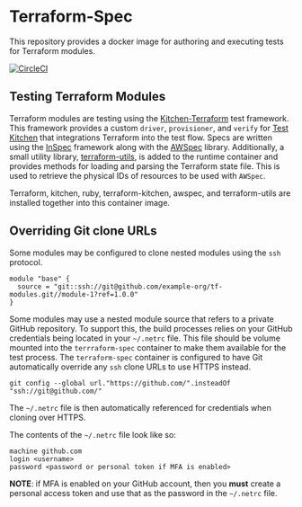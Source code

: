# Terraform-Spec

This repository provides a docker image for authoring and executing tests
for Terraform modules.

[![CircleCI](https://circleci.com/gh/qualimente/terraform-infra-dev.svg?style=svg)](https://circleci.com/gh/qualimente/terraform-infra-dev)

## Testing Terraform Modules

Terraform modules are testing using the 
[Kitchen-Terraform](https://github.com/newcontext-oss/kitchen-terraform)
test framework.
This framework provides a custom `driver`, `provisioner`, and `verify` for
[Test Kitchen](http://kitchen.ci/) that integrations Terraform into the
test flow.
Specs are written using the [InSpec](http://inspec.io/) framework along with
the [AWSpec](https://github.com/k1LoW/awspec) library.
Additionally, a small utility library, 
[terraform-utils](https://github.com/johnrengelman/terraform-spec/tree/vendor/gems/terraform-utils),
is added to the runtime container and provides methods for loading and parsing
the Terraform state file.
This is used to retrieve the physical IDs of resources to be used with `AWSpec`.

Terraform, kitchen, ruby, terraform-kitchen, awspec, and terraform-utils are
installed together into this container image.

## Overriding Git clone URLs

Some modules may be configured to clone nested modules using the `ssh` protocol.

```
module "base" {
  source = "git::ssh://git@github.com/example-org/tf-modules.git//module-1?ref=1.0.0"
}
```

Some modules may use a nested module source that refers to a private GitHub 
repository. To support this, the build processes relies on your GitHub 
credentials being located in your `~/.netrc` file. 
This file should be volume mounted into the `terrraform-spec` container
to make them available for the test process.
The `terraform-spec` container is configured to have Git automatically 
override any `ssh` clone URLs to use HTTPS instead. 

```
git config --global url."https://github.com/".insteadOf "ssh://git@github.com/"
```

The `~/.netrc` file is then automatically referenced for credentials when
cloning over HTTPS.

The contents of the `~/.netrc` file look like so:

```
machine github.com
login <username>
password <password or personal token if MFA is enabled>
```

**NOTE**: if MFA is enabled on your GitHub account, then you **must** create a 
personal access token and use that as the password in the `~/.netrc` file.
